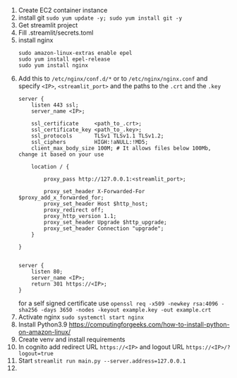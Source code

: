 1. Create EC2 container instance
2. install git `sudo yum update -y; sudo yum install git -y`
2. Get streamlit project
3. Fill .streamlit/secrets.toml
4. install nginx
    ```
    sudo amazon-linux-extras enable epel
    sudo yum install epel-release
    sudo yum install nginx
    ```
5. Add this to `/etc/nginx/conf.d/*` or to `/etc/nginx/nginx.conf` and specify `<IP>`, `<streamlit_port>` and the paths to the `.crt` and the `.key`
    ```nginx
    server {
        listen 443 ssl;
        server_name <IP>;

        ssl_certificate     <path_to_.crt>;
        ssl_certificate_key <path_to_.key>;
        ssl_protocols       TLSv1 TLSv1.1 TLSv1.2;
        ssl_ciphers         HIGH:!aNULL:!MD5;
        client_max_body_size 100M; # It allows files below 100Mb, change it based on your use

        location / {

            proxy_pass http://127.0.0.1:<streamlit_port>;

            proxy_set_header X-Forwarded-For $proxy_add_x_forwarded_for;
            proxy_set_header Host $http_host;
            proxy_redirect off;
            proxy_http_version 1.1;
            proxy_set_header Upgrade $http_upgrade;
            proxy_set_header Connection "upgrade";
        }

    }


    server {
        listen 80;
        server_name <IP>;
        return 301 https://<IP>;
    }
    ```
    for a self signed certificate use `openssl req -x509 -newkey rsa:4096 -sha256 -days 3650 -nodes -keyout example.key -out example.crt`
6. Activate nginx `sudo systemctl start nginx`
6. Install Python3.9 https://computingforgeeks.com/how-to-install-python-on-amazon-linux/
7. Create venv and install requirements
8. In cognito add redirect URL `https://<IP>` and logout URL `https://<IP>/?logout=true`
9. Start `streamlit run main.py --server.address=127.0.0.1`
10. 